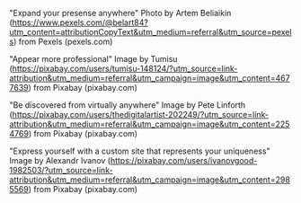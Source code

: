 "Expand your presense anywhere" Photo by Artem Beliaikin (https://www.pexels.com/@belart84?utm_content=attributionCopyText&utm_medium=referral&utm_source=pexels) from Pexels (pexels.com)

"Appear more professional" Image by Tumisu (https://pixabay.com/users/tumisu-148124/?utm_source=link-attribution&utm_medium=referral&utm_campaign=image&utm_content=4677639) from Pixabay (pixabay.com)

"Be discovered from virtually anywhere" Image by Pete Linforth (https://pixabay.com/users/thedigitalartist-202249/?utm_source=link-attribution&utm_medium=referral&utm_campaign=image&utm_content=2254769) from Pixabay (pixabay.com)

"Express yourself with a custom site that represents your uniqueness" Image by Alexandr Ivanov (https://pixabay.com/users/ivanovgood-1982503/?utm_source=link-attribution&utm_medium=referral&utm_campaign=image&utm_content=2985569) from Pixabay (pixabay.com)